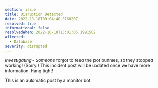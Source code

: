 ```yaml
---
section: issue
title: Disruption Detected
date: 2022-10-18T09:04:40.076820Z
resolved: true
informational: false
resolvedWhen: 2022-10-18T10:01:05.199150Z
affected:
  - Database
severity: disrupted
---
```

*Investigating* - _Someone_ forgot to feed the plot bunnies, so they stopped working! (Sorry.) This incident post will be updated once we have more information. Hang tight!

This is an automatic post by a monitor bot.
        